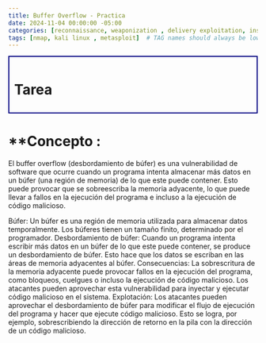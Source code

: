 ```yaml
---
title: Buffer Overflow - Practica 
date: 2024-11-04 00:00:00 -05:00
categories: [reconnaissance, weaponization , delivery exploitation, installation , actions on object, Conclusions]
tags: [nmap, kali linux , metasploit]  # TAG names should always be lowercase
---
```

<!DOCTYPE html>
<html>
<head>
  <title>Tarea</title>
  <style>
    .container {
      width: 100%;
      padding: 10px;
      box-sizing: border-box;
      border: 2px solid #000080; /* Borde azul marino */
    }
    
    .title {
      font-size: 24px;
      color: #000080; /* Color azul marino */
      margin: 0;
    }
  </style>
</head>
<body>
  <div class="container">
    <h1 class="title">Tarea</h1>
  </div>
</body>
</html>

# **Concepto : 
El buffer overflow (desbordamiento de búfer) es una vulnerabilidad de software que ocurre cuando un programa intenta almacenar más datos en un búfer (una región de memoria) de lo que este puede contener. Esto puede provocar que se sobreescriba la memoria adyacente, lo que puede llevar a fallos en la ejecución del programa e incluso a la ejecución de código malicioso.

Búfer:
Un búfer es una región de memoria utilizada para almacenar datos temporalmente.
Los búferes tienen un tamaño finito, determinado por el programador.
Desbordamiento de búfer:
Cuando un programa intenta escribir más datos en un búfer de lo que este puede contener, se produce un desbordamiento de búfer.
Esto hace que los datos se escriban en las áreas de memoria adyacentes al búfer.
Consecuencias:
La sobrescritura de la memoria adyacente puede provocar fallos en la ejecución del programa, como bloqueos, cuelgues o incluso la ejecución de código malicioso.
Los atacantes pueden aprovechar esta vulnerabilidad para inyectar y ejecutar código malicioso en el sistema.
Explotación:
Los atacantes pueden aprovechar el desbordamiento de búfer para modificar el flujo de ejecución del programa y hacer que ejecute código malicioso.
Esto se logra, por ejemplo, sobrescribiendo la dirección de retorno en la pila con la dirección de un código malicioso.
